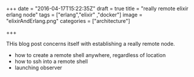 +++
date = "2016-04-17T15:22:35Z"
draft = true
title = "really remote elixir erlang node"
tags = ["erlang","elixir" ,"docker"] 
image = "elixirAndErlang.png"
categories = ["architecture"]

+++

THis blog post concerns itself with establishing a really remote node.

* how to create a remote shell anywhere, regardless of location
* how to ssh into a remote shell
* launching observer

